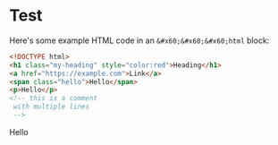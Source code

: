 # Test

Here's some example HTML code in an `&#x60;&#x60;&#x60;html` block:

```html
<!DOCTYPE html>
<h1 class="my-heading" style="color:red">Heading</h1>
<a href="https://example.com">Link</a>
<span class="hello">Hello</span>
<p>Hello</p>
<!-- this is a comment
 with multiple lines
 -->
```

<span class="hello">Hello</span>
